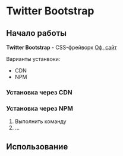 # Twitter Bootstrap

## Начало работы
**Twitter Bootstrap** - CSS-фрейворк [Оф. сайт](http://getbootstrap.com)

Варианты устанвоки: 
* CDN
* NPM

### Установка через CDN

### Установка через NPM

1. Выполнить команду
1. ...

## Использование